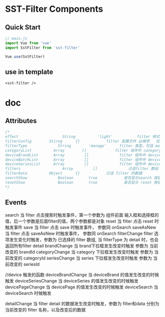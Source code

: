 # SST-Filter Components 

## Quick Start 

```js
// main.js 
import Vue from 'vue'
import SstFilter from 'sst-filter'

Vue.use(SstFilter)

```

## use in template
```vue
<sst-filter />
```


# doc

## Attributes
```js
/*
effect				      String		  'light'		    filter 样式，light 和 dark 两种样式可选
filterConfig        Stirng      {}            filter 配置文件 必填项   包含 filter 的类型 种类 参考 filters.json 
filterType  		    String  	  'manage'    	filter 类型，可选 manage，detail
categoryList    	  Array   	   []	   	      filter 组件中 category 下拉框的备选项
deviceBrandList 	  Array		    []		        filter 组件中 deviceBrandList 下拉框的备选项
deviceBatchList 	  Array		    []		        filter 组件中 deviceBatch table 的数据 
deviceSeriesList	  Array		    []		        filter 组件中 deviceSeriesList 下拉框的备选项	
filters 			      Array		    []		        已选filter 数组
filterData          Object      {}            已选 filter 的数据
searchShow 			    Boolean		  true		      是否显示search 按钮
resetShow 			    Boolean		  true		      是否显示 reset 按钮
*/
```


## Events
search			当 filter 点击搜索时触发事件，第一个参数为 组件前面 输入框和选择框的值，后一个参数是后面filter的值，两个参数都是对象
reset			当 filter 点击 reset 时触发事件
save			当 filter 点击 save 时触发事件， 参数同 onSearch
saveAsNew 		当 filter 点击 saveAsNew 时触发事件， 参数同 onSearch
filterChange  	filter 选项发生变化时触发，参数为 已选择的 filter 数组, 当 filterType 为 detail 时，也会返回所有filter detail 
brandChange     当 brand下拉框发生改变时触发  参数为 当前改变的 brandId
categoryChange     当 category 下拉框发生改变时触发  参数为 当前改变的 categoryId
seriesChange     当 series 下拉框发生改变时触发  参数为 当前改变的 seriesId

//device 触发的函数
deviceBrandChange  当 deviceBrand 的值发生改变的时候触发
deviceSeriesChange	当 deviceSeries 的值发生改变的时候触发
devicePageChange    当 devicePage 的值发生改变的时候触发
deviceSearch	当 deviceSearch 时候触发

detailChange 当 filter detail 的数据发生改变时触发，参数为 filter和data  分别为当前改变的 filter 名称，以及改变后的数据
